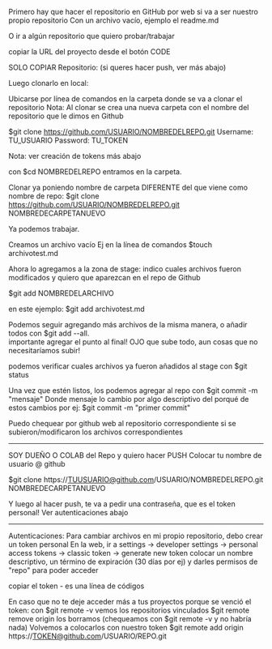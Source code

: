 Primero hay que hacer el repositorio en GitHub por web si va a ser nuestro propio repositorio
Con un archivo vacío, ejemplo el readme.md

O ir a algún repositorio que quiero probar/trabajar

copiar la URL del proyecto desde el botón CODE

SOLO COPIAR Repositorio: (si queres hacer push, ver más abajo)

Luego clonarlo en local:

Ubicarse por línea de comandos en la carpeta donde se va a clonar el repositorio
Nota: Al clonar se crea una nueva carpeta con el nombre del repositorio que le dimos en Github

$git clone https://github.com/USUARIO/NOMBREDELREPO.git
Username: TU_USUARIO
Password: TU_TOKEN

Nota: ver creación de tokens más abajo

con $cd NOMBREDELREPO entramos en la carpeta.

Clonar ya poniendo nombre de carpeta DIFERENTE del que viene como nombre de repo:
$git clone https://github.com/USUARIO/NOMBREDELREPO.git NOMBREDECARPETANUEVO


Ya podemos trabajar.

Creamos un archivo vacío
Ej en la línea de comandos 
$touch archivotest.md

Ahora lo agregamos a la zona de stage: indico cuales archivos fueron modificados y quiero que aparezcan en el repo de Github

$git add NOMBREDELARCHIVO

en este ejemplo: 
$git add archivotest.md

Podemos seguir agregando más archivos de la misma manera, o añadir todos con 
$git add --all.      
importante agregar el punto al final! OJO que sube todo, aun cosas que no necesitaríamos subir!

podemos verificar cuales archivos ya fueron añadidos al stage con
$git status

Una vez que estén listos, los podemos agregar al repo con 
$git commit -m "mensaje"
Donde mensaje lo cambio por algo descriptivo del porqué de estos cambios
por ej:
$git commit -m "primer commit"

Puedo chequear por github web al repositorio correspondiente si se subieron/modificaron los archivos correspondientes

-------------------
SOY DUEÑO O COLAB del Repo y quiero hacer PUSH
Colocar tu nombre de usuario @ github

$git clone https://TUUSUARIO@github.com/USUARIO/NOMBREDELREPO.git NOMBREDECARPETANUEVO

Y luego al hacer push, te va a pedir una contraseña, que es el token personal! Ver autenticaciones abajo

--------------------
Autenticaciones:
Para cambiar archivos en mi propio repositorio, debo crear un token personal
En la web, ir a settings -> developer settings -> personal access tokens -> classic token -> generate new token
colocar un nombre descriptivo, un término de expiración (30 días por ej) y darles permisos de "repo" para poder acceder

copiar el token - es una línea de códigos

En caso que no te deje acceder más a tus proyectos porque se venció el token:
con 
$git remote -v 
vemos los repositorios vinculados
$git remote remove origin 
los borramos (chequeamos con $git remote -v y no habría nada)
Volvemos a colocarlos con nuestro token
$git remote add origin https://TOKEN@github.com/USUARIO/REPO.git

